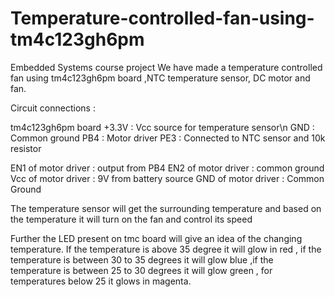 # Temperature-controlled-fan-using-tm4c123gh6pm
Embedded Systems course project
We have made a temperature controlled fan using tm4c123gh6pm board ,NTC temperature sensor, DC motor and fan.

Circuit connections :

tm4c123gh6pm board
+3.3V :  Vcc source for temperature sensor\n
GND   : Common ground
PB4   : Motor driver
PE3   : Connected to NTC sensor and 10k resistor 

EN1 of motor driver : output from PB4
EN2 of motor driver : common ground 
Vcc of motor driver : 9V from battery source
GND of motor driver : Common Ground 

The temperature sensor will get the surrounding temperature and based on the temperature it will turn on the fan and control its speed

Further the LED present on tmc board will give an idea of the changing temperature. If the temperature is above 35 degree it will glow in red , if the temperature is between 30 to 35 degrees it will glow blue ,if the temperature is between 25 to 30 degrees it will glow green , for temperatures below 25 it glows in magenta.
